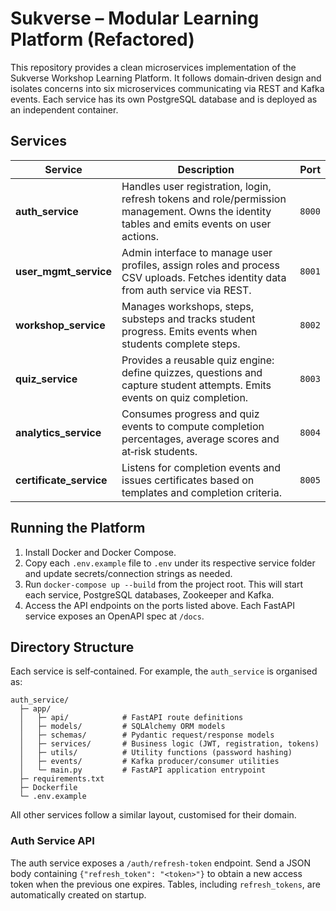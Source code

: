 # Sukverse – Modular Learning Platform (Refactored)

This repository provides a clean microservices implementation of the Sukverse Workshop Learning Platform.  It follows domain‑driven design and isolates concerns into six microservices communicating via REST and Kafka events.  Each service has its own PostgreSQL database and is deployed as an independent container.

## Services

| Service | Description | Port |
|--------|-------------|------|
| **auth_service** | Handles user registration, login, refresh tokens and role/permission management.  Owns the identity tables and emits events on user actions. | `8000` |
| **user_mgmt_service** | Admin interface to manage user profiles, assign roles and process CSV uploads.  Fetches identity data from auth service via REST. | `8001` |
| **workshop_service** | Manages workshops, steps, substeps and tracks student progress.  Emits events when students complete steps. | `8002` |
| **quiz_service** | Provides a reusable quiz engine: define quizzes, questions and capture student attempts.  Emits events on quiz completion. | `8003` |
| **analytics_service** | Consumes progress and quiz events to compute completion percentages, average scores and at‑risk students. | `8004` |
| **certificate_service** | Listens for completion events and issues certificates based on templates and completion criteria. | `8005` |

## Running the Platform

1. Install Docker and Docker Compose.
2. Copy each `.env.example` file to `.env` under its respective service folder and update secrets/connection strings as needed.
3. Run `docker-compose up --build` from the project root.  This will start each service, PostgreSQL databases, Zookeeper and Kafka.
4. Access the API endpoints on the ports listed above.  Each FastAPI service exposes an OpenAPI spec at `/docs`.

## Directory Structure

Each service is self‑contained.  For example, the `auth_service` is organised as:

```
auth_service/
  ├─ app/
  │   ├─ api/            # FastAPI route definitions
  │   ├─ models/         # SQLAlchemy ORM models
  │   ├─ schemas/        # Pydantic request/response models
  │   ├─ services/       # Business logic (JWT, registration, tokens)
  │   ├─ utils/          # Utility functions (password hashing)
  │   ├─ events/         # Kafka producer/consumer utilities
  │   └─ main.py         # FastAPI application entrypoint
  ├─ requirements.txt
  ├─ Dockerfile
  └─ .env.example
```

All other services follow a similar layout, customised for their domain.

### Auth Service API

The auth service exposes a `/auth/refresh-token` endpoint. Send a JSON body
containing `{"refresh_token": "<token>"}` to obtain a new access token when the
previous one expires. Tables, including `refresh_tokens`, are automatically
created on startup.
